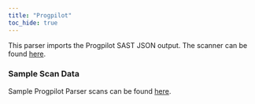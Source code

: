 ```yaml
---
title: "Progpilot"
toc_hide: true
---
```

This parser imports the Progpilot SAST JSON output. The scanner can be found [here](https://github.com/designsecurity/progpilot).

### Sample Scan Data
Sample Progpilot Parser scans can be found [here](https://github.com/DefectDojo/django-DefectDojo/tree/master/unittests/scans/progpilot).
